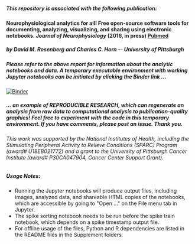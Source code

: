 ##### *This repository is associated with the following publication:*

#### Neurophysiological analytics for all!  Free open-source software tools for documenting, analyzing, visualizing, and sharing using electronic notebooks. *Journal of Neurophysiology* (2016, in press) [Pubmed](https://www.ncbi.nlm.nih.gov/pubmed)

##### by David M. Rosenberg and Charles C. Horn -- University of Pittsburgh

##### *Please refer to the above report for information about the analytic notebooks and data. A temporary executable environment with working Jupyter notebooks can be initiated by clicking the Binder link ...*
[![Binder](http://mybinder.org/badge.svg)](http://mybinder.org/repo/cchorn/Neurophysiological-Analytics-for-All)
##### *... an example of REPRODUCIBLE RESEARCH, which can regenerate an analysis from raw data to computational analysis to publication-quality graphics! Feel free to experiment with the code in this temporary environment. If you have comments, please post an issue. Thank you.*

###### This work was supported by the National Institutes of Health, including the Stimulating Peripheral Activity to Relieve Conditions (SPARC) Program (award# U18EB021772) and a grant to the University of Pittsburgh Cancer Institute (award# P30CA047904, Cancer Center Support Grant).

##### Usage Notes:
* Running the Jupyter notebooks will produce output files, including images, analyzed data, and shareable HTML copies of the notebooks, which are accessible by going to "Open ..." on the File menu tab in Jupyter.
* The spike sorting notebook needs to be run before the spike train notebook, which depends on a spike timestamp output file.
* For offline usage of the files, Python and R dependencies are listed in the README files in the Supplement folders.  

